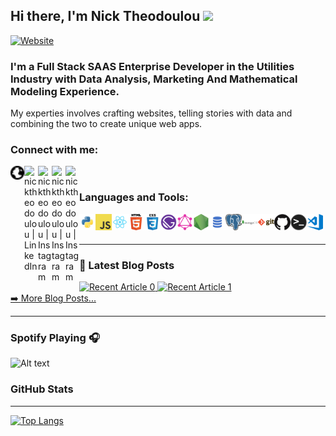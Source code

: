 ## Hi there, I'm Nick Theodoulou <img src="https://raw.githubusercontent.com/MartinHeinz/MartinHeinz/master/wave.gif" width="30px">

[![Website](https://img.shields.io/website?label=nicktheodoulou.com&style=for-the-badge&url=https%3A%2F%2Fcodestackr.com)](https://nicktheodoulou.com/)

### I'm a Full Stack SAAS Enterprise Developer in the Utilities Industry with Data Analysis, Marketing And Mathematical Modeling Experience. 

My experties involves crafting websites, telling stories with data and combining the two to create unique web apps.

### Connect with me:

[<img align="left" alt="nicktheodoulou.com/" width="22px" src="https://raw.githubusercontent.com/iconic/open-iconic/master/svg/globe.svg" />][website]
[<img align="left" alt="nicktheodoulou | LinkedIn" width="22px" src="https://cdn.jsdelivr.net/npm/simple-icons@v3/icons/linkedin.svg" />][linkedin]
[<img align="left" alt="nicktheodoulou | Instagram" width="22px" src="https://cdn.jsdelivr.net/npm/simple-icons@v3/icons/instagram.svg" />][instagram]
[<img align="left" alt="nicktheodoulou | Instagram" width="22px" src="https://cdn.jsdelivr.net/npm/simple-icons@v3/icons/medium.svg" />][medium]
[<img align="left" alt="nicktheodoulou | Instagram" width="22px" src="https://cdn.jsdelivr.net/npm/simple-icons@v3/icons/bitcoin.svg" />][bitcoin]

<br />

### Languages and Tools:

[<img align="left" alt="Python" width="26px" src="https://raw.githubusercontent.com/github/explore/80688e429a7d4ef2fca1e82350fe8e3517d3494d/topics/python/python.png" />][webdevplaylist]
[<img align="left" alt="JavaScript" width="26px" src="https://raw.githubusercontent.com/github/explore/80688e429a7d4ef2fca1e82350fe8e3517d3494d/topics/javascript/javascript.png" />][jsplaylist]
[<img align="left" alt="React" width="26px" src="https://raw.githubusercontent.com/github/explore/80688e429a7d4ef2fca1e82350fe8e3517d3494d/topics/react/react.png" />][reactplaylist]
[<img align="left" alt="HTML5" width="26px" src="https://raw.githubusercontent.com/github/explore/80688e429a7d4ef2fca1e82350fe8e3517d3494d/topics/html/html.png" />][webdevplaylist]
[<img align="left" alt="CSS3" width="26px" src="https://raw.githubusercontent.com/github/explore/80688e429a7d4ef2fca1e82350fe8e3517d3494d/topics/css/css.png" />][cssplaylist]
[<img align="left" alt="Gatsby" width="26px" src="https://raw.githubusercontent.com/github/explore/e94815998e4e0713912fed477a1f346ec04c3da2/topics/gatsby/gatsby.png" />][webdevplaylist]
[<img align="left" alt="GraphQL" width="26px" src="https://raw.githubusercontent.com/github/explore/80688e429a7d4ef2fca1e82350fe8e3517d3494d/topics/graphql/graphql.png" />][webdevplaylist]
[<img align="left" alt="Node.js" width="26px" src="https://raw.githubusercontent.com/github/explore/80688e429a7d4ef2fca1e82350fe8e3517d3494d/topics/nodejs/nodejs.png" />][webdevplaylist]
[<img align="left" alt="SQL" width="26px" src="https://raw.githubusercontent.com/github/explore/80688e429a7d4ef2fca1e82350fe8e3517d3494d/topics/sql/sql.png" />][webdevplaylist]
[<img align="left" alt="PostgreSQL" width="26px" src="https://raw.githubusercontent.com/github/explore/80688e429a7d4ef2fca1e82350fe8e3517d3494d/topics/postgresql/postgresql.png" />][webdevplaylist]
[<img align="left" alt="MongoDB" width="26px" src="https://raw.githubusercontent.com/github/explore/80688e429a7d4ef2fca1e82350fe8e3517d3494d/topics/mongodb/mongodb.png" />][webdevplaylist]
[<img align="left" alt="Git" width="26px" src="https://raw.githubusercontent.com/github/explore/80688e429a7d4ef2fca1e82350fe8e3517d3494d/topics/git/git.png" />][webdevplaylist]
[<img align="left" alt="GitHub" width="26px" src="https://raw.githubusercontent.com/github/explore/78df643247d429f6cc873026c0622819ad797942/topics/github/github.png" />][webdevplaylist]
[<img align="left" alt="Terminal" width="26px" src="https://raw.githubusercontent.com/github/explore/80688e429a7d4ef2fca1e82350fe8e3517d3494d/topics/terminal/terminal.png" />][webdevplaylist]
[<img align="left" alt="Visual Studio Code" width="26px" src="https://raw.githubusercontent.com/github/explore/80688e429a7d4ef2fca1e82350fe8e3517d3494d/topics/visual-studio-code/visual-studio-code.png" />][webdevplaylist]

<br />
<br />

---

### 📝 Latest Blog Posts

<a target="_blank" href="https://github-readme-medium-recent-article.vercel.app/medium/@nickolastheodoulou/0"><img src="https://github-readme-medium-recent-article.vercel.app/medium/@nickolastheodoulou/0" alt="Recent Article 0"> 
<a target="_blank" href="https://github-readme-medium-recent-article.vercel.app/medium/@nickolastheodoulou/1"><img src="https://github-readme-medium-recent-article.vercel.app/medium/@nickolastheodoulou/1" alt="Recent Article 1"> 
<br/>
➡️ [More Blog Posts...][medium]

---
### Spotify Playing 🎧
![Alt text](https://spotify-recently-played-readme.vercel.app/api?user=nicktheo69)

### GitHub Stats
---
[![Top Langs](https://github-readme-stats.vercel.app/api/top-langs/?username=nickolastheodoulou&layout=compact)](https://github.com/anuraghazra/github-readme-stats)

[website]: https://nicktheodoulou.com
[instagram]: https://www.instagram.com/nick_the_o
[linkedin]: https://www.linkedin.com/in/nickolastheodoulou
[medium]: https://medium.com/@nickolastheodoulou
[bitcoin]: https://coinrequest.io/request/6nuwTyHRmOkK73M

[webdevplaylist]: https://www.youtube.com/playlist?list=PLkwxH9e_vrAJ0WbEsFA9W3I1W-g_BTsbt
[jsplaylist]: https://www.youtube.com/playlist?list=PLkwxH9e_vrALRJKu7wfXby3MKeflhTu6B
[cssplaylist]: https://www.youtube.com/playlist?list=PLkwxH9e_vrALSdvZuEh6gqQdmDoDIoqz4
[reactplaylist]: https://www.youtube.com/playlist?list=PLkwxH9e_vrAK4TdffpxKY3QGyHCpxFcQ0
